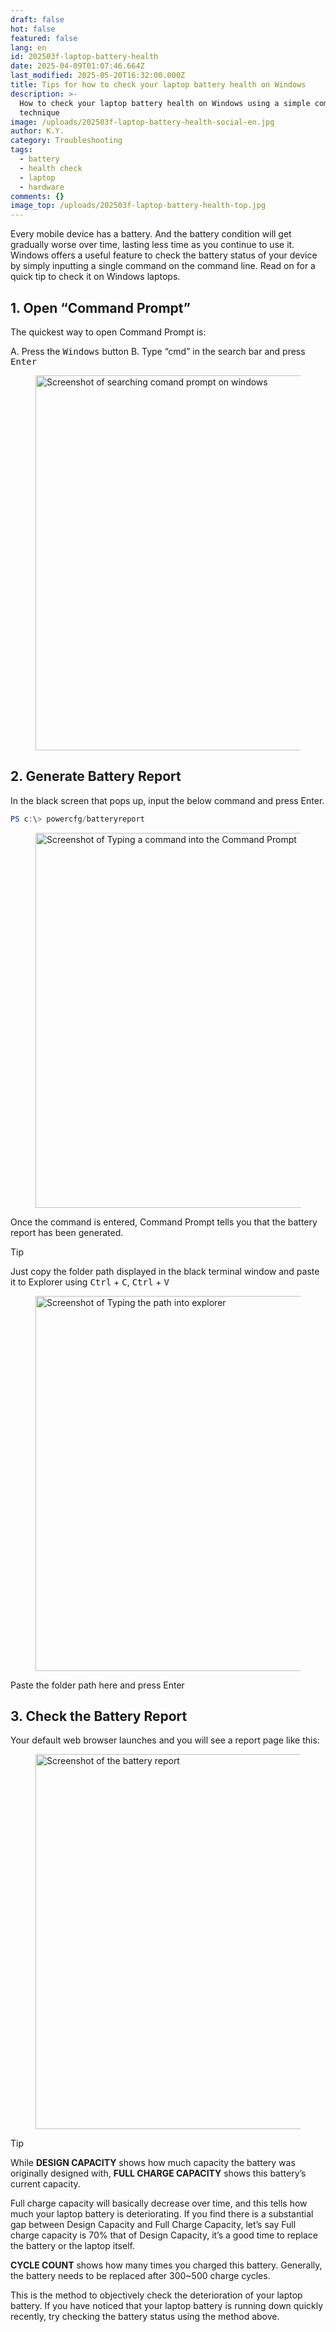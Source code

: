 ```yaml
---
draft: false
hot: false
featured: false
lang: en
id: 202503f-laptop-battery-health
date: 2025-04-09T01:07:46.664Z
last_modified: 2025-05-20T16:32:00.000Z
title: Tips for how to check your laptop battery health on Windows
description: >-
  How to check your laptop battery health on Windows using a simple command line
  technique
image: /uploads/202503f-laptop-battery-health-social-en.jpg
author: K.Y.
category: Troubleshooting
tags:
  - battery
  - health check
  - laptop
  - hardware
comments: {}
image_top: /uploads/202503f-laptop-battery-health-top.jpg
---
```

Every mobile device has a battery. And the battery condition will get gradually worse over time, lasting less time as you continue to use it. Windows offers a useful feature to check the battery status of your device by simply inputting a single command on the command line. Read on for a quick tip to check it on Windows laptops. 

<!--more-->

## 1. Open “Command Prompt”
The quickest way to open Command Prompt is: 

A. Press the <kbd>Windows</kbd> button
B. Type “cmd” in the search bar and press <kbd>Enter</kbd> 

<figure class="flex flex-col justify-start items-left">
  <img alt="Screenshot of searching comand prompt on windows" src="/uploads/202503e-laptop-battery-health-en(1).png" width="600px" transform-images="avif webp png jpeg 600@2">
</figure>

## 2. Generate Battery Report
In the black screen that pops up, input the below command and press Enter. 

```powershell
PS c:\> powercfg/batteryreport    
```

<figure class="flex flex-col justify-start items-left">
  <img alt="Screenshot of Typing a command into the Command Prompt" src="/uploads/202503e-laptop-battery-health-en(2).png" width="600px" transform-images="avif webp png jpeg 600@2">
</figure>

Once the command is entered, Command Prompt tells you that the battery report has been generated. 

> [!TIP]
> Just copy the folder path displayed in the black terminal window and paste it to Explorer using <kbd>Ctrl</kbd> + <kbd>C</kbd>, <kbd>Ctrl</kbd> + <kbd>V</kbd>

<figure class="flex flex-col justify-start items-left">
  <img alt="Screenshot of Typing the path into explorer" src="/uploads/202503e-laptop-battery-health-en(3).png" width="600px" transform-images="avif webp png jpeg 600@2">
</figure>

Paste the folder path here and press Enter 

## 3. Check the Battery Report 
Your default web browser launches and you will see a report page like this: 

<figure class="flex flex-col justify-start items-left">
  <img alt="Screenshot of the battery report" src="/uploads/202503e-laptop-battery-health(4).png" width="600px" transform-images="avif webp png jpeg 600@2">
</figure>

> [!TIP]
> While **DESIGN CAPACITY** shows how much capacity the battery was originally designed with, **FULL CHARGE CAPACITY** shows this battery’s current capacity.

Full charge capacity will basically decrease over time, and this tells how much your laptop battery is deteriorating. If you find there is a substantial gap between Design Capacity and Full Charge Capacity, let’s say Full charge capacity is 70% that of Design Capacity, it’s a good time to replace the battery or the laptop itself.

**CYCLE COUNT** shows how many times you charged this battery. Generally, the battery needs to be replaced after 300~500 charge cycles.

This is the method to objectively check the deterioration of your laptop battery. If you have noticed that your laptop battery is running down quickly recently, try checking the battery status using the method above.
